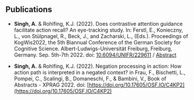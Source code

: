 ## Publications

* **Singh, A.**  &  Rohlfing, K.J. (2022). Does contrastive attention guidance facilitate action recall? An eye-tracking study. In: Ferstl, E., Konieczny, L., von Stülpnagel, R., Beck, J., and Zacharski, L., (Eds.). Proceedings of KogWis2022, the 5th Biannual Conference of the German Society for Cognitive Science. Albert-Ludwigs-Universität Freiburg, Freiburg, Germany. Sep. 5th-7th 2022. doi: [10.6094/UNIFR/229611](https://freidok.uni-freiburg.de/data/229611) / [Abstract](/assets/Abstract_KogWis2022_Singh%26Rohlfing.pdf)

* **Singh, A.**  &  Rohlfing, K.J. (2022). Negation processing in action: How action path is interpreted in a negated context? in Frau, F., Bischetti, L., Pompei, C., Scalingi, B., Domaneschi, F., & Bambini, V., Book of Abstracts - XPRAG 2022. doi: [https://doi.org/10.17605/OSF.IO/C4KP2](https://doi.org/10.17605/OSF.IO/C4KP2)